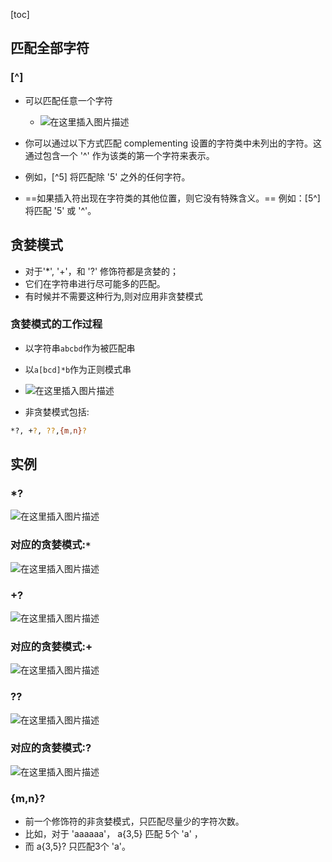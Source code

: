[toc]



## 匹配全部字符

###  [^]

- 可以匹配任意一个字符

  - ![在这里插入图片描述](https://img-blog.csdnimg.cn/20210703174253518.png)

- 你可以通过以下方式匹配 complementing 设置的字符类中未列出的字符。这通过包含一个 '^' 作为该类的第一个字符来表示。 

- 例如，[^5] 将匹配除 '5' 之外的任何字符。 
- ==如果插入符出现在字符类的其他位置，则它没有特殊含义。== 例如：[5^] 将匹配 '5' 或 '^'。

##  贪婪模式

- 对于'*', '+'，和 '?' 修饰符都是贪婪的；
- 它们在字符串进行尽可能多的匹配。
- 有时候并不需要这种行为,则对应用非贪婪模式

### 贪婪模式的工作过程

- 以字符串`abcbd`作为被匹配串

- 以`a[bcd]*b`作为正则模式串
- ![在这里插入图片描述](https://img-blog.csdnimg.cn/20210703180649289.png?x-oss-process=image/watermark,type_ZmFuZ3poZW5naGVpdGk,shadow_10,text_aHR0cHM6Ly9ibG9nLmNzZG4ubmV0L3h1Y2hhb3hpbjEzNzU=,size_16,color_FFFFFF,t_70)

- 
  非贪婪模式包括:

```bash
*?, +?, ??,{m,n}?
```
##  实例

###  *?

![在这里插入图片描述](https://img-blog.csdnimg.cn/20210703160425884.png?x-oss-process=image/watermark,type_ZmFuZ3poZW5naGVpdGk,shadow_10,text_aHR0cHM6Ly9ibG9nLmNzZG4ubmV0L3h1Y2hhb3hpbjEzNzU=,size_16,color_FFFFFF,t_70)

###  对应的贪婪模式:`*`

![在这里插入图片描述](https://img-blog.csdnimg.cn/20210703160741262.png)

###  +?

![在这里插入图片描述](https://img-blog.csdnimg.cn/20210703160810982.png)

### 对应的贪婪模式:+

![在这里插入图片描述](https://img-blog.csdnimg.cn/20210703160824470.png)

###  ??

![在这里插入图片描述](https://img-blog.csdnimg.cn/20210703160904542.png)
###  对应的贪婪模式:?

![在这里插入图片描述](https://img-blog.csdnimg.cn/20210703161126316.png)

### {m,n}?

- 前一个修饰符的非贪婪模式，只匹配尽量少的字符次数。
- 比如，对于 'aaaaaa'， a{3,5} 匹配 5个 'a' ，
- 而 a{3,5}? 只匹配3个 'a'。